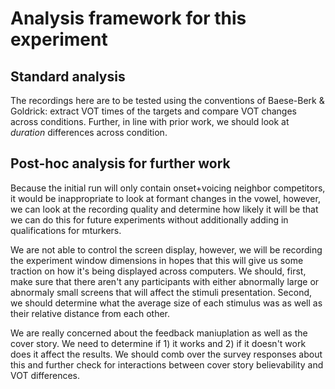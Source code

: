 # Analysis framework for this experiment

## Standard analysis
The recordings here are to be tested using the conventions of Baese-Berk & Goldrick: extract VOT times of the targets and compare VOT changes across conditions.
Further, in line with prior work, we should look at _duration_ differences across condition.

## Post-hoc analysis for further work
Because the initial run will only contain onset+voicing neighbor competitors, it would be inappropriate to look at formant changes in the vowel, however, we can look at the recording quality and determine how likely it will be that we can do this for future experiments without additionally adding in qualifications for mturkers.

We are not able to control the screen display, however, we will be recording the experiment window dimensions in hopes that this will give us some traction on how it's being displayed across computers.
We should, first, make sure that there aren't any participants with either abnormally large or abnormaly small screens that will affect the stimuli presentation.
Second, we should determine what the average size of each stimulus was as well as their relative distance from each other.

We are really concerned about the feedback maniuplation as well as the cover story.
We need to determine if 1) it works and 2) if it doesn't work does it affect the results.
We should comb over the survey responses about this and further check for interactions between cover story believability and VOT differences.
